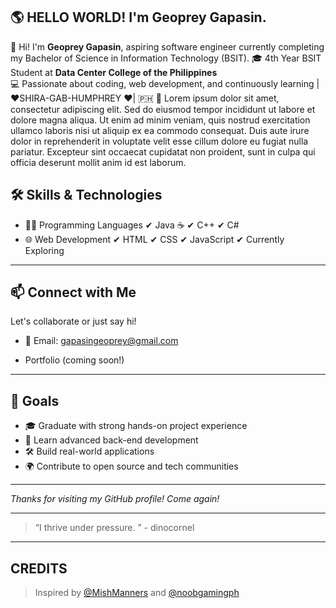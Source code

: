 ## 🌎 HELLO WORLD! I'm Geoprey Gapasin.

📌 Hi! I'm **Geoprey Gapasin**, aspiring software engineer currently completing my Bachelor of Science in Information Technology (BSIT).
🎓 4th Year BSIT Student at **Data Center College of the Philippines**  
💻 Passionate about coding, web development, and continuously learning |❤️SHIRA-GAB-HUMPHREY ❤️| 🇵🇭 
📢 Lorem ipsum dolor sit amet, consectetur adipiscing elit. Sed do eiusmod tempor incididunt ut labore et dolore magna aliqua. Ut enim ad minim veniam, quis nostrud exercitation ullamco laboris nisi ut aliquip ex ea commodo consequat. Duis aute irure dolor in reprehenderit in voluptate velit esse cillum dolore eu fugiat nulla pariatur. Excepteur sint occaecat cupidatat non proident, sunt in culpa qui officia deserunt mollit anim id est laborum.




## 🛠️ Skills & Technologies
- 👨‍💻 Programming Languages
✔ Java ☕
✔ C++
✔ C#
- 🌐 Web Development
✔ HTML
✔ CSS
✔ JavaScript
✔ Currently Exploring



---

## 📫 Connect with Me

Let's collaborate or just say hi!

- 📩 Email: gapasingeoprey@gmail.com
 
-  Portfolio (coming soon!)

---

## 🚀 Goals

- 🎓 Graduate with strong hands-on project experience  
- 🧠 Learn advanced back-end development  
- 🛠 Build real-world applications  
- 🌍 Contribute to open source and tech communities

---

*Thanks for visiting my GitHub profile! Come again!*


---

> “I thrive under pressure. ”   - dinocornel

---
## CREDITS
> Inspired by [@MishManners](https://github.com/MishManners) and [@noobgamingph](https://github.com/noobgamingph/noobgamingph)
